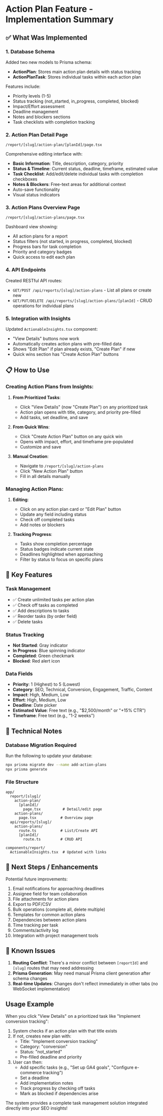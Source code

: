 # Action Plan Feature - Implementation Summary

## ✅ What Was Implemented

### 1. **Database Schema**
Added two new models to Prisma schema:
- **ActionPlan**: Stores main action plan details with status tracking
- **ActionPlanTask**: Stores individual tasks within each action plan

Features include:
- Priority levels (1-5)
- Status tracking (not_started, in_progress, completed, blocked)
- Impact/Effort assessment
- Deadline management
- Notes and blockers sections
- Task checklists with completion tracking

### 2. **Action Plan Detail Page** 
`/report/[slug]/action-plan/[planId]/page.tsx`

Comprehensive editing interface with:
- **Basic Information**: Title, description, category, priority
- **Status & Timeline**: Current status, deadline, timeframe, estimated value
- **Task Checklist**: Add/edit/delete individual tasks with completion checkboxes
- **Notes & Blockers**: Free-text areas for additional context
- Auto-save functionality
- Visual status indicators

### 3. **Action Plans Overview Page**
`/report/[slug]/action-plans/page.tsx`

Dashboard view showing:
- All action plans for a report
- Status filters (not started, in progress, completed, blocked)
- Progress bars for task completion
- Priority and category badges
- Quick access to edit each plan

### 4. **API Endpoints**
Created RESTful API routes:
- `GET/POST /api/reports/[slug]/action-plans` - List all plans or create new
- `GET/PUT/DELETE /api/reports/[slug]/action-plans/[planId]` - CRUD operations for individual plans

### 5. **Integration with Insights**
Updated `ActionableInsights.tsx` component:
- "View Details" buttons now work
- Automatically creates action plans with pre-filled data
- Shows "Edit Plan" if plan already exists, "Create Plan" if new
- Quick wins section has "Create Action Plan" buttons

## 📋 How to Use

### Creating Action Plans from Insights:

1. **From Prioritized Tasks**: 
   - Click "View Details" (now "Create Plan") on any prioritized task
   - Action plan opens with title, category, and priority pre-filled
   - Add tasks, set deadline, and save

2. **From Quick Wins**:
   - Click "Create Action Plan" button on any quick win
   - Opens with impact, effort, and timeframe pre-populated
   - Customize and save

3. **Manual Creation**:
   - Navigate to `/report/[slug]/action-plans`
   - Click "New Action Plan" button
   - Fill in all details manually

### Managing Action Plans:

1. **Editing**:
   - Click on any action plan card or "Edit Plan" button
   - Update any field including status
   - Check off completed tasks
   - Add notes or blockers

2. **Tracking Progress**:
   - Tasks show completion percentage
   - Status badges indicate current state
   - Deadlines highlighted when approaching
   - Filter by status to focus on specific plans

## 🎯 Key Features

### Task Management
- ✅ Create unlimited tasks per action plan
- ✅ Check off tasks as completed
- ✅ Add descriptions to tasks
- ✅ Reorder tasks (by order field)
- ✅ Delete tasks

### Status Tracking
- **Not Started**: Gray indicator
- **In Progress**: Blue spinning indicator
- **Completed**: Green checkmark
- **Blocked**: Red alert icon

### Data Fields
- **Priority**: 1 (Highest) to 5 (Lowest)
- **Category**: SEO, Technical, Conversion, Engagement, Traffic, Content
- **Impact**: High, Medium, Low
- **Effort**: High, Medium, Low
- **Deadline**: Date picker
- **Estimated Value**: Free text (e.g., "$2,500/month" or "+15% CTR")
- **Timeframe**: Free text (e.g., "1-2 weeks")

## 🔧 Technical Notes

### Database Migration Required
Run the following to update your database:
```bash
npx prisma migrate dev --name add-action-plans
npx prisma generate
```

### File Structure
```
app/
  report/[slug]/
    action-plan/
      [planId]/
        page.tsx          # Detail/edit page
    action-plans/
      page.tsx           # Overview page
  api/reports/[slug]/
    action-plans/
      route.ts           # List/Create API
      [planId]/
        route.ts         # CRUD API

components/report/
  ActionableInsights.tsx  # Updated with links
```

## 🚀 Next Steps / Enhancements

Potential future improvements:
1. Email notifications for approaching deadlines
2. Assignee field for team collaboration
3. File attachments for action plans
4. Export to PDF/CSV
5. Bulk operations (complete all, delete multiple)
6. Templates for common action plans
7. Dependencies between action plans
8. Time tracking per task
9. Comments/activity log
10. Integration with project management tools

## 🐛 Known Issues

1. **Routing Conflict**: There's a minor conflict between `[reportId]` and `[slug]` routes that may need addressing
2. **Prisma Generation**: May need manual Prisma client generation after schema changes
3. **Real-time Updates**: Changes don't reflect immediately in other tabs (no WebSocket implementation)

## Usage Example

When you click "View Details" on a prioritized task like "Implement conversion tracking":
1. System checks if an action plan with that title exists
2. If not, creates new plan with:
   - Title: "Implement conversion tracking"
   - Category: "conversion"
   - Status: "not_started"
   - Pre-filled deadline and priority
3. User can then:
   - Add specific tasks (e.g., "Set up GA4 goals", "Configure e-commerce tracking")
   - Set a deadline
   - Add implementation notes
   - Track progress by checking off tasks
   - Mark as blocked if dependencies arise

The system provides a complete task management solution integrated directly into your SEO insights!